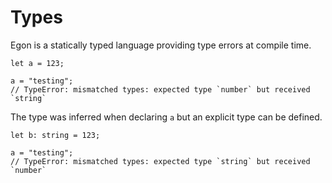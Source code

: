 # Types

Egon is a statically typed language providing type errors at compile time.

```egon
let a = 123;

a = "testing";
// TypeError: mismatched types: expected type `number` but received `string`
```

The type was inferred when declaring `a` but an explicit type can be defined.

```egon
let b: string = 123;

a = "testing";
// TypeError: mismatched types: expected type `string` but received `number`
```